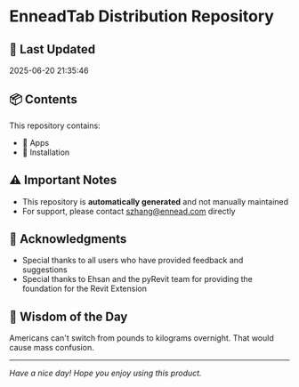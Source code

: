 # EnneadTab Distribution Repository

## 📅 Last Updated
2025-06-20 21:35:46



## 📦 Contents
This repository contains:
- 📂 Apps
- 📂 Installation

## ⚠️ Important Notes
- This repository is **automatically generated** and not manually maintained
- For support, please contact szhang@ennead.com directly

## 🙏 Acknowledgments
- Special thanks to all users who have provided feedback and suggestions
- Special thanks to Ehsan and the pyRevit team for providing the foundation for the Revit Extension

## 💭 Wisdom of the Day
Americans can't switch from pounds to kilograms overnight. That would cause mass confusion.

---
*Have a nice day! Hope you enjoy using this product.*
